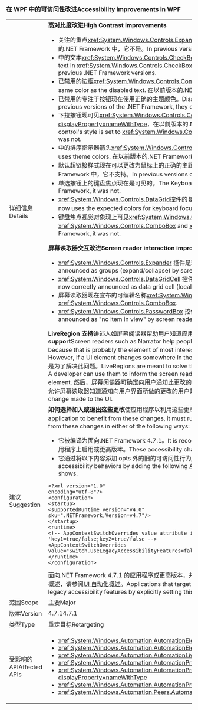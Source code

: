 ### <a name="accessibility-improvements-in-wpf"></a><span data-ttu-id="3637e-101">在 WPF 中的可访问性改进</span><span class="sxs-lookup"><span data-stu-id="3637e-101">Accessibility improvements in WPF</span></span>

|   |   |
|---|---|
|<span data-ttu-id="3637e-102">详细信息</span><span class="sxs-lookup"><span data-stu-id="3637e-102">Details</span></span>|<span data-ttu-id="3637e-103"><strong>高对比度改进</strong></span><span class="sxs-lookup"><span data-stu-id="3637e-103"><strong>High Contrast improvements</strong></span></span><ul><li><span data-ttu-id="3637e-104">关注的重点<xref:System.Windows.Controls.Expander>控件现在是否可见。</span><span class="sxs-lookup"><span data-stu-id="3637e-104">The focus for the <xref:System.Windows.Controls.Expander> control is now visible.</span></span> <span data-ttu-id="3637e-105">在以前版本的.NET Framework 中，它不是。</span><span class="sxs-lookup"><span data-stu-id="3637e-105">In previous versions of the .NET Framework, it was not.</span></span></li><li><span data-ttu-id="3637e-106">中的文本<xref:System.Windows.Controls.CheckBox>和<xref:System.Windows.Controls.RadioButton>控件在选中时现更轻松地看到，而在以前的.NET Framework 版本。</span><span class="sxs-lookup"><span data-stu-id="3637e-106">The text in <xref:System.Windows.Controls.CheckBox> and <xref:System.Windows.Controls.RadioButton> controls when they are selected is now easier to see than in previous .NET Framework versions.</span></span></li><li><span data-ttu-id="3637e-107">已禁用的边框<xref:System.Windows.Controls.ComboBox>现已禁用的文本与相同的颜色。</span><span class="sxs-lookup"><span data-stu-id="3637e-107">The border of a disabled <xref:System.Windows.Controls.ComboBox> is now the same color as the disabled text.</span></span> <span data-ttu-id="3637e-108">在以前版本的.NET Framework 中，它不是。</span><span class="sxs-lookup"><span data-stu-id="3637e-108">In previous versions of the .NET Framework, it was not.</span></span></li><li><span data-ttu-id="3637e-109">已禁用的专注于按钮现在使用正确的主题颜色。</span><span class="sxs-lookup"><span data-stu-id="3637e-109">Disabled and focused buttons now use the correct theme color.</span></span> <span data-ttu-id="3637e-110">在以前版本的.NET Framework 中，它们不支持。</span><span class="sxs-lookup"><span data-stu-id="3637e-110">In previous versions of the .NET Framework, they did not.</span></span></li><li><span data-ttu-id="3637e-111">下拉按钮现可见<xref:System.Windows.Controls.ComboBox>控件的样式设置为<xref:System.Windows.Controls.ToolBar.ComboBoxStyleKey?displayProperty=nameWithType>，在以前版本的.NET Framework 中，它不是。</span><span class="sxs-lookup"><span data-stu-id="3637e-111">The dropdown button is now visible when a <xref:System.Windows.Controls.ComboBox> control's style is set to <xref:System.Windows.Controls.ToolBar.ComboBoxStyleKey?displayProperty=nameWithType>, In previous versions of the .NET Framework, it was not.</span></span></li><li><span data-ttu-id="3637e-112">中的排序指示器箭头<xref:System.Windows.Controls.DataGrid>控制现可使用主题颜色。</span><span class="sxs-lookup"><span data-stu-id="3637e-112">The sort indicator arrow in a <xref:System.Windows.Controls.DataGrid> control now uses theme colors.</span></span> <span data-ttu-id="3637e-113">在以前版本的.NET Framework 中，它不支持。</span><span class="sxs-lookup"><span data-stu-id="3637e-113">In previous versions of the .NET Framework, it did not.</span></span></li><li><span data-ttu-id="3637e-114">默认超链接样式现在可以更改为鼠标上的正确的主题颜色。</span><span class="sxs-lookup"><span data-stu-id="3637e-114">The default hyperlink style now changes to the correct theme color on mouse over.</span></span> <span data-ttu-id="3637e-115">在以前版本的.NET Framework 中，它不支持。</span><span class="sxs-lookup"><span data-stu-id="3637e-115">In previous versions of the .NET Framework, it did not.</span></span></li><li><span data-ttu-id="3637e-116">单选按钮上的键盘焦点现在是可见的。</span><span class="sxs-lookup"><span data-stu-id="3637e-116">The Keyboard focus on radio buttons is now visible.</span></span> <span data-ttu-id="3637e-117">在以前版本的.NET Framework 中，它不是。</span><span class="sxs-lookup"><span data-stu-id="3637e-117">In previous versions of the .NET Framework, it was not.</span></span></li><li><span data-ttu-id="3637e-118"><xref:System.Windows.Controls.DataGrid>控件的复选框列现在使用的键盘焦点反馈预期的颜色。</span><span class="sxs-lookup"><span data-stu-id="3637e-118">The <xref:System.Windows.Controls.DataGrid> control's checkbox column now uses the expected colors for keyboard focus feedback.</span></span> <span data-ttu-id="3637e-119">在以前版本的.NET Framework 中，它不支持。</span><span class="sxs-lookup"><span data-stu-id="3637e-119">In previous versions of the .NET Framework, it did not.</span></span></li><li><span data-ttu-id="3637e-120">键盘焦点视觉对象现上可见<xref:System.Windows.Controls.ComboBox>和<xref:System.Windows.Controls.ListBox>。</span><span class="sxs-lookup"><span data-stu-id="3637e-120">the Keyboard focus visuals are now visible on <xref:System.Windows.Controls.ComboBox> and <xref:System.Windows.Controls.ListBox>.</span></span> <span data-ttu-id="3637e-121">在以前版本的.NET Framework 中，它不是。</span><span class="sxs-lookup"><span data-stu-id="3637e-121">In previous versions of the .NET Framework, it was not.</span></span></li></ul><span data-ttu-id="3637e-122"><strong>屏幕读取器交互改进</strong></span><span class="sxs-lookup"><span data-stu-id="3637e-122"><strong>Screen reader interaction improvements</strong></span></span><ul><li><span data-ttu-id="3637e-123"><xref:System.Windows.Controls.Expander> 控件是现在正确宣布为组 （展开/折叠） 屏幕读取器。</span><span class="sxs-lookup"><span data-stu-id="3637e-123"><xref:System.Windows.Controls.Expander> controls are now correctly announced as groups (expand/collapse) by screen readers.</span></span></li><li><span data-ttu-id="3637e-124"><xref:System.Windows.Controls.DataGridCell> 控件现在正确宣布为数据网格单元格 （本地化） 屏幕读取器中。</span><span class="sxs-lookup"><span data-stu-id="3637e-124"><xref:System.Windows.Controls.DataGridCell> controls are now correctly announced as data grid cell (localized) by screen readers.</span></span></li><li><span data-ttu-id="3637e-125">屏幕读取器现在宣布的可编辑名称<xref:System.Windows.Controls.ComboBox>。</span><span class="sxs-lookup"><span data-stu-id="3637e-125">Screen readers will now announce the name of an editable <xref:System.Windows.Controls.ComboBox>.</span></span></li><li><span data-ttu-id="3637e-126"><xref:System.Windows.Controls.PasswordBox> 控件不再宣布为&quot;视图中的没有项&quot;屏幕读取器。</span><span class="sxs-lookup"><span data-stu-id="3637e-126"><xref:System.Windows.Controls.PasswordBox> controls are no longer announced as &quot;no item in view&quot; by screen readers.</span></span></li></ul><span data-ttu-id="3637e-127"><strong>LiveRegion 支持</strong>讲述人如屏幕阅读器帮助用户知道应用程序的 UI 内容通常通过描述内容有关当前已设定焦点，UI，因为这可能是向用户最感兴趣的元素。</span><span class="sxs-lookup"><span data-stu-id="3637e-127"><strong>LiveRegion support</strong>Screen readers such as Narrator help people know the UI contents of an application, usually by describing something about the UI that's currently focused, because that is probably the element of most interest to the user.</span></span> <span data-ttu-id="3637e-128">但是，如果 UI 元素更改屏幕中的某个位置，并且它不具有焦点，用户可能不会将通知和丢失的重要信息。</span><span class="sxs-lookup"><span data-stu-id="3637e-128">However, if a UI element changes somewhere in the screen and it does not have the focus, the user may not be informed and miss important information.</span></span> <span data-ttu-id="3637e-129">LiveRegions 是为了解决此问题。</span><span class="sxs-lookup"><span data-stu-id="3637e-129">LiveRegions are meant to solve this problem.</span></span> <span data-ttu-id="3637e-130">开发人员可以将其用作屏幕读取器或任何其他 [UI 自动化][UI 自动化概述](~/docs/framework/ui-automation/ui-automation-overview.md)对 UI 元素进行了重要更改的客户端。</span><span class="sxs-lookup"><span data-stu-id="3637e-130">A developer can use them to inform the screen reader or any other [UI Automation][UI Automation Overview](~/docs/framework/ui-automation/ui-automation-overview.md) client that an important change has been made to a UI element.</span></span> <span data-ttu-id="3637e-131">然后，屏幕阅读器可确定向用户通知此更改的方式和时间。</span><span class="sxs-lookup"><span data-stu-id="3637e-131">The screen reader can then decide how and when to inform the user of this change.</span></span> <span data-ttu-id="3637e-132">LiveSetting 属性还允许屏幕读取器知道通知向用户界面所做的更改的用户是多么重要。</span><span class="sxs-lookup"><span data-stu-id="3637e-132">The LiveSetting property also lets the screen reader know how important it is to inform the user of the change made to the UI.</span></span>|
|<span data-ttu-id="3637e-133">建议</span><span class="sxs-lookup"><span data-stu-id="3637e-133">Suggestion</span></span>|<span data-ttu-id="3637e-134"><strong>如何选择加入或退出这些更改</strong>使应用程序以利用这些更改，它必须运行.NET Framework 4.7.1 上或更高版本。</span><span class="sxs-lookup"><span data-stu-id="3637e-134"><strong>How to opt in or out of these changes</strong>In order for the application to benefit from these changes, it must run on the .NET Framework 4.7.1 or later.</span></span> <span data-ttu-id="3637e-135">应用程序可以利用这些更改通过以下方式之一：</span><span class="sxs-lookup"><span data-stu-id="3637e-135">The application can benefit from these changes in either of the following ways:</span></span><ul><li><span data-ttu-id="3637e-136">它被编译为面向.NET Framework 4.7.1。</span><span class="sxs-lookup"><span data-stu-id="3637e-136">It is recompiled to target the .NET Framework 4.7.1.</span></span> <span data-ttu-id="3637e-137">这些可访问性更改为默认情况下，在面向.NET Framework 4.7.1 的 WPF 应用程序上启用或更高版本。</span><span class="sxs-lookup"><span data-stu-id="3637e-137">These accessibility changes are enabled by default on WPF applications that target the .NET Framework 4.7.1 or later.</span></span></li><li><span data-ttu-id="3637e-138">它通过将以下内容添加 opts 外的旧的可访问性行为[AppContext 交换机](~/docs/framework/configure-apps/file-schema/runtime/appcontextswitchoverrides-element.md)中<code>&lt;runtime&gt;</code>部分的应用程序配置文件并将其设置为 false，如以下示例所示。</span><span class="sxs-lookup"><span data-stu-id="3637e-138">It opts out of the legacy accessibility behaviors by adding the following [AppContext Switch](~/docs/framework/configure-apps/file-schema/runtime/appcontextswitchoverrides-element.md) in the <code>&lt;runtime&gt;</code> section of the app config file and setting it to false, as the following example shows.</span></span></li></ul><pre><code>&lt;?xml version=&quot;1.0&quot; encoding=&quot;utf-8&quot;?&gt;&#13;&#10;&lt;configuration&gt;&#13;&#10;&lt;startup&gt;&#13;&#10;&lt;supportedRuntime version=&quot;v4.0&quot; sku=&quot;.NETFramework,Version=v4.7&quot;/&gt;&#13;&#10;&lt;/startup&gt;&#13;&#10;&lt;runtime&gt;&#13;&#10;&lt;!-- AppContextSwitchOverrides value attribute is in the form of &#39;key1=true/false;key2=true/false  --&gt;&#13;&#10;&lt;AppContextSwitchOverrides value=&quot;Switch.UseLegacyAccessibilityFeatures=false&quot; /&gt;&#13;&#10;&lt;/runtime&gt;&#13;&#10;&lt;/configuration&gt;&#13;&#10;</code></pre><span data-ttu-id="3637e-139">面向.NET Framework 4.7.1 的应用程序或更高版本，并且想要保留旧可访问性行为来选择加入的旧的可访问性功能的使用通过此 AppContext 开关显式设置为<code>true</code>。UI 自动化的概述，请参阅[UI 自动化概述](~/docs/framework/ui-automation/ui-automation-overview.md)。</span><span class="sxs-lookup"><span data-stu-id="3637e-139">Applications that target the .NET Framework 4.7.1 or later and want to preserve the legacy accessibility behavior can opt in to the use of legacy accessibility features by explicitly setting this AppContext switch to <code>true</code>.For an overview of UI automation, see the [UI Automation Overview](~/docs/framework/ui-automation/ui-automation-overview.md).</span></span>|
|<span data-ttu-id="3637e-140">范围</span><span class="sxs-lookup"><span data-stu-id="3637e-140">Scope</span></span>|<span data-ttu-id="3637e-141">主要</span><span class="sxs-lookup"><span data-stu-id="3637e-141">Major</span></span>|
|<span data-ttu-id="3637e-142">版本</span><span class="sxs-lookup"><span data-stu-id="3637e-142">Version</span></span>|<span data-ttu-id="3637e-143">4.7.1</span><span class="sxs-lookup"><span data-stu-id="3637e-143">4.7.1</span></span>|
|<span data-ttu-id="3637e-144">类型</span><span class="sxs-lookup"><span data-stu-id="3637e-144">Type</span></span>|<span data-ttu-id="3637e-145">重定目标</span><span class="sxs-lookup"><span data-stu-id="3637e-145">Retargeting</span></span>|
|<span data-ttu-id="3637e-146">受影响的 API</span><span class="sxs-lookup"><span data-stu-id="3637e-146">Affected APIs</span></span>|<ul><li><xref:System.Windows.Automation.AutomationElementIdentifiers.LiveSettingProperty?displayProperty=nameWithType></li><li><xref:System.Windows.Automation.AutomationElementIdentifiers.LiveRegionChangedEvent?displayProperty=nameWithType></li><li><xref:System.Windows.Automation.AutomationLiveSetting?displayProperty=nameWithType></li><li><xref:System.Windows.Automation.AutomationProperties.LiveSettingProperty?displayProperty=nameWithType></li><li><xref:System.Windows.Automation.AutomationProperties.SetLiveSetting(System.Windows.DependencyObject,System.Windows.Automation.AutomationLiveSetting)?displayProperty=nameWithType></li><li><xref:System.Windows.Automation.AutomationProperties.GetLiveSetting(System.Windows.DependencyObject)?displayProperty=nameWithType></li><li><xref:System.Windows.Automation.Peers.AutomationPeer.GetLiveSettingCore?displayProperty=nameWithType></li></ul>|

